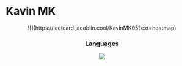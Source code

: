 # Kavin MK

<div align="center">
   ![](https://leetcard.jacoblin.cool/KavinMK05?ext=heatmap)
</div>
    
<div align="center">
  <h3>Languages</h3>
</div>
<p align="center">
  <a href="https://skillicons.dev">
    <img src="https://skillicons.dev/icons?i=git,c,python,java,html,js,css,dart,kotlin" />
  </a>
</p>

